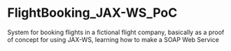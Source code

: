 FlightBooking_JAX-WS_PoC
========================

System for booking flights in a fictional flight company, basically as a proof of concept for using JAX-WS, learning how to make a SOAP Web Service